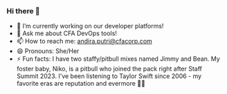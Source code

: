 ### Hi there 👋

- 🔭 I’m currently working on our developer platforms!
- 💬 Ask me about CFA DevOps tools!
- 📫 How to reach me: andira.putri@cfacorp.com
- 😄 Pronouns: She/Her
- ⚡ Fun facts: I have two staffy/pitbull mixes named Jimmy and Bean. My foster baby, Niko, is a pitbull who joined the pack right after Staff Summit 2023. I've been listening to Taylor Swift since 2006 - my favorite eras are reputation and evermore 🐍🌲 
